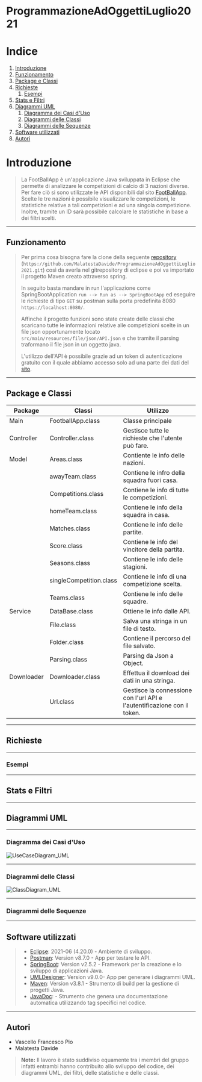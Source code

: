 # ProgrammazioneAdOggettiLuglio2021

# Indice
1. [Introduzione](#introduzione)
2. [Funzionamento](#funzionamento)
3. [Package e Classi](#packageeclassi)
4. [Richieste](#richieste)
    1. [Esempi](#esempi)
5. [Stats e Filtri ](#statsefiltri)
6. [Diagrammi UML](#diagrammiuml)
    1. [Diagramma dei Casi d'Uso](#diagrammacasiduso)
    2. [Diagrammi delle Classi](#diagrammiclassi)
    3. [Diagrammi delle Sequenze](#diagrammisequenze)
7. [Software utilizzati](#softwareutilizzati)
8. [Autori](#autori)

# Introduzione <a name="introduzione"></a>
> La FootBallApp è un'applicazione Java sviluppata in Eclipse che permette di analizzare le competizioni di calcio di 3 nazioni diverse. 
> Per fare ciò si sono utilizzate le API disponibili dal sito [FootBallApp](https://www.football-data.org.).
> Scelte le tre nazioni è possibile visualizzare le competizioni, le statistiche relative a tali competizioni e ad una singola competizione. Inoltre, tramite un ID sarà possibile calcolare le statistiche in base a dei filtri scelti.   

***

## Funzionamento <a name="funzionamento"></a>
> Per prima cosa bisogna fare la clone della seguente [repository](https://github.com/MalatestaDavide/ProgrammazioneAdOggettiLuglio2021.git) (```https://github.com/MalatestaDavide/ProgrammazioneAdOggettiLuglio2021.git```) così da averla nel gitrepository di eclipse e poi va importato il progetto Maven creato attraverso spring.
> 
> In seguito basta mandare in run l'applicazione come SpringBootApplication ```run --> Run as --> SpringBootApp``` ed eseguire le richieste di tipo ```GET``` su postman sulla porta predefinita 8080 ```https://localhost:8080/```.
> 
> Affinche il progetto funzioni sono state create delle classi che scaricano tutte le informazioni relative alle competizioni scelte in un file json opportunamente locato ```src/main/resources/file/json/API.json``` e che tramite il parsing traformano il file json in un oggetto java.
> 
> L'utilizzo dell'API è possibile grazie ad un token di autenticazione gratuito con il quale abbiamo accesso solo ad una parte dei dati del [sito](https://www.football-data.org/coverage).

***

## Package e Classi <a name="packageeclassi"></a>

| Package     | Classi        |   Utilizzo    |
| ------------|---------------|---------------|
| Main        | FootballApp.class     | Classe principale |
| Controller  | Controller.class    | Gestisce tutte le richieste che l'utente può fare.|
| Model       | Areas.class           | Contiente le info delle nazioni.|
|             | awayTeam.class        | Contiene le infro della squadra fuori casa.|
|             | Competitions.class   | Contiene le info di tutte le competizioni.|
|             | homeTeam.class    |  Contiene le info della squadra in casa.|
|             | Matches.class    | Contiene le info delle partite.|
|             | Score.class      |Contiene le info del vincitore della partita.|
|             | Seasons.class    |Contiene le info delle stagioni.|
|             | singleCompetition.class   |Contiene le info di una competizione scelta.|
|             | Teams.class        | Contiene le info delle squadre.|
| Service     | DataBase.class    |Ottiene le info dalle API.|
|             | File.class      |Salva una stringa in un file di testo.|
|             | Folder.class    |Contiene il percorso del file salvato.|
|             | Parsing.class   |  Parsing da Json a Object.  |
| Downloader  | Downloader.class |Effettua il download dei dati in una stringa.|
|             | Url.class | Gestisce la connessione con l'url API e l'autentificazione con il token.|

***

## Richieste <a name="richieste"></a>

***

### Esempi <a name="esempi"></a>

***

## Stats e Filtri <a name="statsefiltri"></a>

***

## Diagrammi UML <a name="diagrammiuml"></a>

***

### Diagramma dei Casi d'Uso <a name="diagrammacasiduso"></a>

![UseCaseDiagram_UML](https://user-images.githubusercontent.com/86164915/125841966-b92a1587-1d78-4269-8643-feca116238e2.jpg)


***

### Diagrammi delle Classi <a name="diagrammiclassi"></a>

![ClassDiagram_UML](https://user-images.githubusercontent.com/86164915/125852073-94b8b6e8-e2b8-460a-a9bd-d15730f1e2da.jpg)

***

### Diagrammi delle Sequenze <a name="diagrammisequenze"></a>

***

## Software utilizzati <a name="softwareutilizzati"></a>

> * [Eclipse](https://www.eclipse.org/): 2021-06 (4.20.0) - Ambiente di sviluppo.
> * [Postman](https://www.postman.com/): Version v8.7.0  - App per testare le API.
> * [SpringBoot](https://spring.io/projects/spring-boot): Version v2.5.2 - Framework per la creazione e lo sviluppo di applicazioni Java.
> * [UMLDesigner](http://www.umldesigner.org/): Version v9.0.0- App per generare i diagrammi UML.
> * [Maven](https://maven.apache.org/): Version v3.8.1 - Strumento di build per la gestione di progetti Java.
> * [JavaDoc](https://docs.oracle.com/javase/8/docs/technotes/tools/windows/javadoc.html): - Strumento che genera una documentazione automatica utilizzando tag specifici nel codice.

***

## Autori <a name="autori"></a>

- Vascello Francesco Pio
- Malatesta Davide

> **Note:** Il lavoro è stato suddiviso equamente tra i membri del gruppo infatti entrambi hanno contribuito allo sviluppo del codice, dei diagrammi UML, dei filtri, delle statistiche e delle classi.



